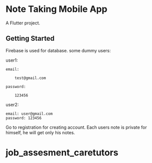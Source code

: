 # Note Taking Mobile App

A Flutter project.

## Getting Started

Firebase is used for database.
some dummy users:

user1:

    email: 
    
        test@gmail.com

    password:  
        
        123456

user2:

    email: user@gmail.com
    password: 123456

Go to registration for creating account.
Each users note is private for himself, he will get only his notes.


# job_assesment_caretutors
